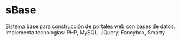 # sBase
Sistema base para construcción de portales web con bases de datos. Implementa tecnologías: PHP, MySQL, JQuery, Fancybox, Smarty

